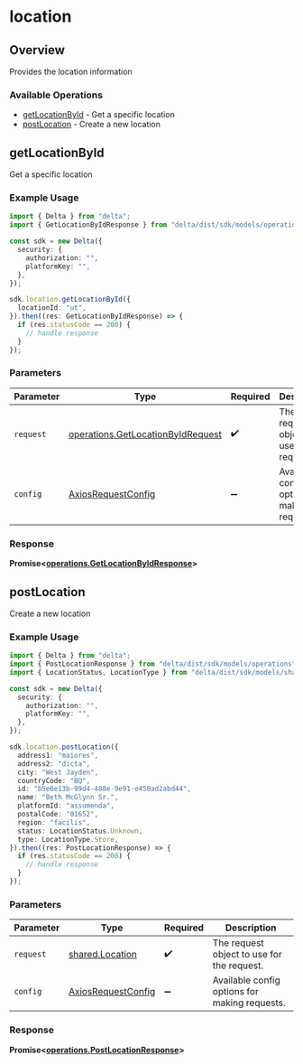 # location

## Overview

Provides the location information

### Available Operations

* [getLocationById](#getlocationbyid) - Get a specific location
* [postLocation](#postlocation) - Create a new location

## getLocationById

Get a specific location

### Example Usage

```typescript
import { Delta } from "delta";
import { GetLocationByIdResponse } from "delta/dist/sdk/models/operations";

const sdk = new Delta({
  security: {
    authorization: "",
    platformKey: "",
  },
});

sdk.location.getLocationById({
  locationId: "ut",
}).then((res: GetLocationByIdResponse) => {
  if (res.statusCode == 200) {
    // handle response
  }
});
```

### Parameters

| Parameter                                                                              | Type                                                                                   | Required                                                                               | Description                                                                            |
| -------------------------------------------------------------------------------------- | -------------------------------------------------------------------------------------- | -------------------------------------------------------------------------------------- | -------------------------------------------------------------------------------------- |
| `request`                                                                              | [operations.GetLocationByIdRequest](../../models/operations/getlocationbyidrequest.md) | :heavy_check_mark:                                                                     | The request object to use for the request.                                             |
| `config`                                                                               | [AxiosRequestConfig](https://axios-http.com/docs/req_config)                           | :heavy_minus_sign:                                                                     | Available config options for making requests.                                          |


### Response

**Promise<[operations.GetLocationByIdResponse](../../models/operations/getlocationbyidresponse.md)>**


## postLocation

Create a new location

### Example Usage

```typescript
import { Delta } from "delta";
import { PostLocationResponse } from "delta/dist/sdk/models/operations";
import { LocationStatus, LocationType } from "delta/dist/sdk/models/shared";

const sdk = new Delta({
  security: {
    authorization: "",
    platformKey: "",
  },
});

sdk.location.postLocation({
  address1: "maiores",
  address2: "dicta",
  city: "West Jayden",
  countryCode: "BQ",
  id: "b5e6e13b-99d4-488e-9e91-e450ad2abd44",
  name: "Beth McGlynn Sr.",
  platformId: "assumenda",
  postalCode: "01652",
  region: "facilis",
  status: LocationStatus.Unknown,
  type: LocationType.Store,
}).then((res: PostLocationResponse) => {
  if (res.statusCode == 200) {
    // handle response
  }
});
```

### Parameters

| Parameter                                                    | Type                                                         | Required                                                     | Description                                                  |
| ------------------------------------------------------------ | ------------------------------------------------------------ | ------------------------------------------------------------ | ------------------------------------------------------------ |
| `request`                                                    | [shared.Location](../../models/shared/location.md)           | :heavy_check_mark:                                           | The request object to use for the request.                   |
| `config`                                                     | [AxiosRequestConfig](https://axios-http.com/docs/req_config) | :heavy_minus_sign:                                           | Available config options for making requests.                |


### Response

**Promise<[operations.PostLocationResponse](../../models/operations/postlocationresponse.md)>**

